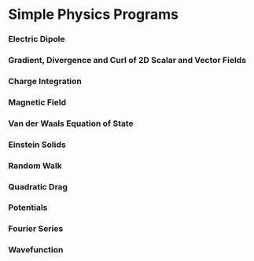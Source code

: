 # Simple Physics Programs 

### Electric Dipole

### Gradient, Divergence and Curl of 2D Scalar and Vector Fields

### Charge Integration

### Magnetic Field

### Van der Waals Equation of State

### Einstein Solids

### Random Walk

### Quadratic Drag

### Potentials

### Fourier Series

### Wavefunction
